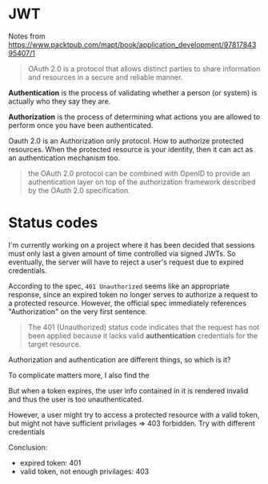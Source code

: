 # JWT

Notes from https://www.packtpub.com/mapt/book/application_development/9781784395407/1

> OAuth 2.0 is a protocol that allows distinct parties to share information and resources in a secure and reliable manner.

**Authentication** is the process of validating whether a person (or system) is actually who they say they are.

**Authorization** is the process of determining what actions you are allowed to perform once you have been authenticated.

Oauth 2.0 is an Authorization only protocol. How to authorize protected resources. When the protected resource is your identity, then it can act as an authentication mechanism too.

> the OAuth 2.0 protocol can be combined with OpenID to provide an authentication layer on top of the authorization framework described by the OAuth 2.0 specification.

# Status codes

I'm currently working on a project where it has been decided that sessions must only last a given amount of time controlled via signed JWTs. So eventually, the server will have to reject a user's request due to expired credentials.

According to the spec, `401 Unauthorized` seems like an appropriate response, since an expired token no longer serves to authorize a request to a protected resource. However, the official spec immediately references "Authorization" on the very first sentence.

> The 401 (Unauthorized) status code indicates that the request has not
   been applied because it lacks valid **authentication** credentials for
   the target resource.

Authorization and authentication are different things, so which is it?

To complicate matters more, I also find the

But when a token expires, the user info contained in it is rendered invalid and thus the user is too unauthenticated.

However, a user might try to access a protected resource with a valid token, but might not have sufficient privilages => 403 forbidden. Try with different credentials

Conclusion:

* expired token: 401
* valid token, not enough privilages: 403
